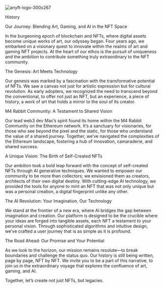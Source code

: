 ![anyft-logo-300x267](https://github.com/AnyFT-AI-NFT/Public_Files/assets/89907172/d55d5e8f-c0f2-4ac2-9ec1-2ee910815089)

History

Our Journey: Blending Art, Gaming, and AI in the NFT Space

In the burgeoning epoch of blockchain and NFTs, where digital assets become unique works of art, our odyssey began. Four years ago, we embarked on a visionary quest to innovate within the realms of art and gaming NFT projects. At the heart of our ethos is the pursuit of uniqueness and the ambition to contribute something truly extraordinary to the NFT community.

The Genesis: Art Meets Technology

Our genesis was marked by a fascination with the transformative potential of NFTs. We saw a canvas not just for artistic expression but for cultural revolution. As early adopters, we recognized the need to transcend beyond the conventional, to offer not just an NFT, but an experience, a piece of history, a work of art that holds a mirror to the soul of its creator.

M4 Rabbit Community: A Testament to Shared Vision

Our lead web3 dev Mac’s spirit found its home within the M4 Rabbit Community on the Ethereum network. It’s a sanctuary for visionaries, for those who see beyond the pixel and the static, for those who understand the value of a shared journey. Together, we’ve navigated the complexities of the Ethereum landscape, fostering a hub of innovation, camaraderie, and shared success.

A Unique Vision: The Birth of Self-Created NFTs

Our ambition took a bold leap forward with the concept of self-created NFTs through AI generative techniques. We wanted to empower our community to be more than collectors; we envisioned them as creators, architects of their own digital destiny. With cutting-edge AI technology, we provided the tools for anyone to mint an NFT that was not only unique but was a personal creation, a digital fingerprint unlike any other.

The AI Revolution: Your Imagination, Our Technology

We stand at the frontier of a new era, where AI bridges the gap between imagination and creation. Our platform is designed to be the crucible where your ideas are forged into tangible assets, each NFT a testament to your personal vision. Through sophisticated algorithms and intuitive design, we’ve crafted a user journey that is as simple as it is profound.

The Road Ahead: Our Promise and Your Potential

As we look to the horizon, our mission remains resolute—to break boundaries and challenge the status quo. Our history is still being written, page by page, NFT by NFT. We invite you to be a part of this narrative, to join us in the extraordinary voyage that explores the confluence of art, gaming, and AI.

Together, let’s create not just NFTs, but legacies.
